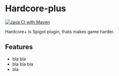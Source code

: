 # Hardcore-plus
[![Java CI with Maven](https://github.com/Krucii/Hardcore-plus/actions/workflows/maven.yml/badge.svg)](https://github.com/Krucii/Hardcore-plus/actions/workflows/maven.yml)

Hardcore+ is Spigot plugin, thats makes game harder. 

## Features
- bla bla
- bla bla bla
- bla

